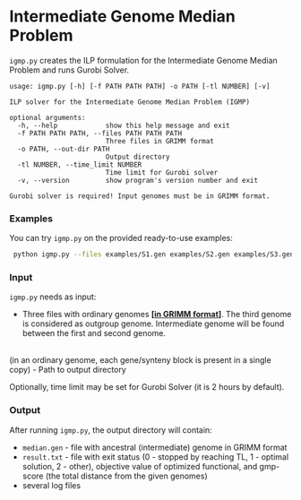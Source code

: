 # Intermediate Genome Median Problem
`igmp.py` creates the ILP formulation for the Intermediate Genome Median Problem 
and runs Gurobi Solver.  

```
usage: igmp.py [-h] [-f PATH PATH PATH] -o PATH [-tl NUMBER] [-v]

ILP solver for the Intermediate Genome Median Problem (IGMP)

optional arguments:
  -h, --help            show this help message and exit
  -f PATH PATH PATH, --files PATH PATH PATH
                        Three files in GRIMM format
  -o PATH, --out-dir PATH
                        Output directory
  -tl NUMBER, --time_limit NUMBER
                        Time limit for Gurobi solver
  -v, --version         show program's version number and exit

Gurobi solver is required! Input genomes must be in GRIMM format.
```

### Examples
You can try `igmp.py` on the provided ready-to-use examples:

```bash
 python igmp.py --files examples/S1.gen examples/S2.gen examples/S3.gen -o test/
```

### Input
`igmp.py` needs as input:

- Three files with ordinary genomes **[[in GRIMM format](http://grimm.ucsd.edu/GRIMM/grimm_instr.html)]**. The third genome
is considered as outgroup genome. Intermediate genome will be found between the first and second genome. 
 <br />
 (in an ordinary genome, each gene/synteny block is present in a single copy) 
- Path to output directory

Optionally, time limit may be set for Gurobi Solver (it is 2 hours by default). 

### Output
After running `igmp.py`, the output directory will contain:
- `median.gen` - file with ancestral (intermediate) genome in GRIMM format 
- `result.txt` - file with exit status (0 - stopped by reaching TL, 1 - optimal solution, 2 - other), 
objective value of optimized functional, and gmp-score (the total distance from the given genomes)   
- several log files